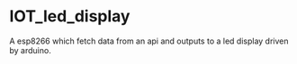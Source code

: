 # IOT_led_display
A esp8266 which fetch data from an api and outputs to a led display driven by arduino.
